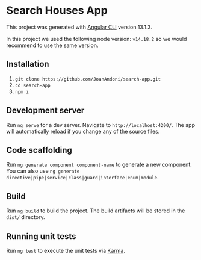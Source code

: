 # Search Houses App

This project was generated with [Angular CLI](https://github.com/angular/angular-cli) version 13.1.3.

In this project we used the following node version: `v14.18.2` so we would recommend to use the same version.

## Installation

1. `git clone https://github.com/JoanAndoni/search-app.git`
2. `cd search-app`
3. `npm i`

## Development server

Run `ng serve` for a dev server. Navigate to `http://localhost:4200/`. The app will automatically reload if you change any of the source files.

## Code scaffolding

Run `ng generate component component-name` to generate a new component. You can also use `ng generate directive|pipe|service|class|guard|interface|enum|module`.

## Build

Run `ng build` to build the project. The build artifacts will be stored in the `dist/` directory.

## Running unit tests

Run `ng test` to execute the unit tests via [Karma](https://karma-runner.github.io).